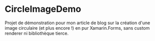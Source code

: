 # CircleImageDemo
Projet de démonstration pour mon article de blog sur la création d'une image circulaire (et plus encore !) en pur Xamarin.Forms, sans custom renderer ni bibliothèque tierce.

